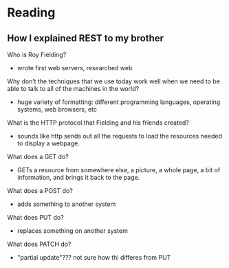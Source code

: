 # Reading

## How I explained REST to my brother

Who is Roy Fielding?

- wrote first web servers, researched web

Why don’t the techniques that we use today work well when we need to be able to talk to all of the machines in the world?

- huge variety of formatting: different programming languages, operating systems, web browsers, etc

What is the HTTP protocol that Fielding and his friends created?

- sounds like http sends out all the requests to load the resources needed to display a webpage.

What does a GET do?

- GETs a resource from somewhere else, a picture, a whole page, a bit of information, and brings it back to the page.

What does a POST do?

- adds something to another system

What does PUT do?

- replaces something on another system

What does PATCH do?

- "partial update"??? not sure how thi differes from PUT

